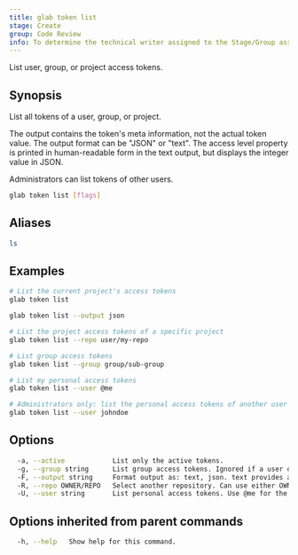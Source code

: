 ```yaml
---
title: glab token list
stage: Create
group: Code Review
info: To determine the technical writer assigned to the Stage/Group associated with this page, see https://about.gitlab.com/handbook/product/ux/technical-writing/#assignments
---
```


<!--
This documentation is auto generated by a script.
Please do not edit this file directly. Run `make gen-docs` instead.
-->

List user, group, or project access tokens.

## Synopsis

List all tokens of a user, group, or project.

The output contains the token's meta information, not the actual token value. The output format
can be "JSON" or "text". The access level property is printed in human-readable form in the text
output, but displays the integer value in JSON.

Administrators can list tokens of other users.

```bash twoslash title="Terminal"
glab token list [flags]
```

## Aliases

```bash twoslash title="Terminal"
ls
```

## Examples

```bash twoslash title="Terminal"
# List the current project's access tokens
glab token list

glab token list --output json

# List the project access tokens of a specific project
glab token list --repo user/my-repo

# List group access tokens
glab token list --group group/sub-group

# List my personal access tokens
glab token list --user @me

# Administrators only: list the personal access tokens of another user
glab token list --user johndoe
```

## Options

```bash twoslash title="Terminal"
  -a, --active            List only the active tokens.
  -g, --group string      List group access tokens. Ignored if a user or repository argument is set.
  -F, --output string     Format output as: text, json. text provides a readable table, json outputs the tokens with metadata. (default "text")
  -R, --repo OWNER/REPO   Select another repository. Can use either OWNER/REPO or `GROUP/NAMESPACE/REPO` format. Also accepts full URL or Git URL.
  -U, --user string       List personal access tokens. Use @me for the current user.
```

## Options inherited from parent commands

```bash twoslash title="Terminal"
  -h, --help   Show help for this command.
```
